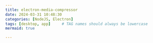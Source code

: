 ```yaml
---
title: electron-media-compressor
date: 2024-03-31 10:48:30 
categories: [NodeJS, Electron]
tags: [desktop, app]     # TAG names should always be lowercase
mermaid: true

---
```

